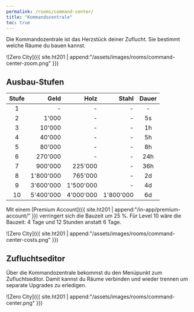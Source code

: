 ```yaml
---
permalink: /rooms/command-center/
title: "Kommandozentrale"
toc: true
---
```


Die Kommandozentrale ist das Herzstück deiner Zuflucht. Sie bestimmt welche Räume du bauen kannst.

![Zero City]({{ site.ht201 | append:"/assets/images/rooms/command-center-zoom.png" }})

## Ausbau-Stufen

| Stufe |      Geld |      Holz |     Stahl | Dauer |
|:-----:| ---------:| ---------:| ---------:|:-----:|
|   1   |         - |         - |         - |   -   |
|   2   |     1'000 |         - |         - |  5s   |
|   3   |    10'000 |         - |         - |  1h   |
|   4   |    40'000 |         - |         - |  5h   |
|   5   |    80'000 |         - |         - |  8h   |
|   6   |   270'000 |         - |         - |  24h  |
|   7   |   900'000 |   225'000 |         - |  36h  |
|   8   | 1'800'000 |   765'000 |         - |  2d   |
|   9   | 3'600'000 | 1'500'000 |         - |  4d   |
|  10   | 5'400'000 | 4'000'000 | 1'800'000 |  6d   |

Mit einem [Premium Account]({{ site.ht201 | append:"/in-app/premium-account/" }}) verringert sich die Bauzeit um 25 %.
Für Level 10 wäre die Bauzeit: 4 Tage und 12 Stunden anstatt 6 Tage.

![Zero City]({{ site.ht201 | append:"/assets/images/rooms/command-center-costs.png" }})

## Zufluchtseditor

Über die Kommandozentrale bekommst du den Menüpunkt zum Zufluchtseditor. Damit kannst du Räume verbinden und wieder trennen um separate Upgrades zu erledigen.

![Zero City]({{ site.ht201 | append:"/assets/images/rooms/command-center.png" }})
